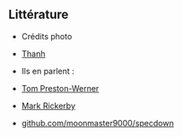 ## Littérature


* Crédits photo
 * [Thanh](http://clients.tranches-de-vie.com/index.php/2011/paris-web-2011/1015-ateliers/img-0275)

* Ils en parlent :
 * [Tom Preston-Werner](http://tom.preston-werner.com/2010/08/23/readme-driven-development.html)
 * [Mark Rickerby](http://www.slideshare.net/maetl/readme-driven-development-12783652)

* [github.com/moonmaster9000/specdown](https://github.com/moonmaster9000/specdown)